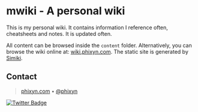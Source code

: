 # mwiki - A personal wiki

This is my personal wiki. It contains information I reference often, cheatsheets and notes. It is updated often.

All content can be browsed inside the `content` folder. Alternatively, you can browse the wiki online at: [wiki.phixyn.com](http://wiki.phixyn.com/). The static site is generated by [Simiki](https://github.com/tankywoo/simiki).

## Contact

> [phixyn.com](http://phixyn.com/) &bull; [@phixyn](https://twitter.com/Phixyn)

[![Twitter Badge](https://img.shields.io/twitter/follow/phixyn.svg?label=Phixyn&style=social)](https://twitter.com/Phixyn)

